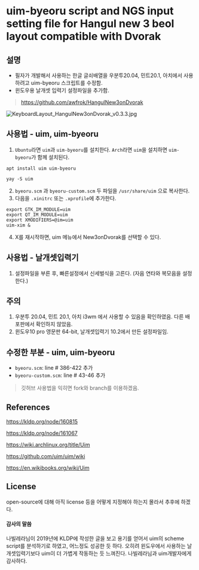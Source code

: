 # uim-byeoru script and NGS input setting file for Hangul new 3 beol layout compatible with Dvorak



 ## 설명

- 필자가 개발해서 사용하는 한글 글쇠배열을 우분투20.04, 민트20.1, 아치에서 사용하려고 uim-byeoru 스크립트를 수정함. 
- 윈도우용 날개셋 입력기 설정파일을 추가함.

> https://github.com/awfrok/HangulNew3onDvorak

![KeyboardLayout_HangulNew3onDvorak_v0.3.3.jpg](https://github.com/awfrok/HangulNew3onDvorak/raw/master/KeyboardLayout_HangulNew3onDvorak_v0.3.3.jpg?raw=true)

## 사용법 - uim, uim-byeoru

1. `Ubuntu`라면 `uim`과 `uim-byeoru`를 설치한다. `Arch`라면 `uim`을 설치하면 `uim-byeoru`가 함께 설치된다.
```shell
apt install uim uim-byeoru
```
```shell
yay -S uim
```
2. `byeoru.scm` 과 `byeoru-custom.scm` 두 파일을 `/usr/share/uim` 으로 복사한다.
3. 다음을 `.xinitrc` 또는 `.xprofile`에 추가한다.
```shell
export GTK_IM_MODULE=uim
export QT_IM_MODULE=uim
export XMODIFIERS=@im=uim
uim-xim &
```
4. X를 재시작하면, uim 메뉴에서 New3onDvorak를 선택할 수 있다.



## 사용법 - 날개셋입력기

1. 설정파일을 부른 후, 빠른설정에서 신세벌식을 고른다. (자음 연타와 복모음을 설정한다.)



## 주의

1. 우분투 20.04, 민트 20.1, 아치 i3wm 에서 사용할 수 있음을 확인하였음. 다른 배포판에서 확인하지 않았음.
2. 윈도우10 pro 영문판 64-bit, 날개셋입력기 10.2에서 만든 설정파일임.



 ## 수정한 부분 - uim, uim-byeoru

- `byeoru.scm`: line # 386-422 추가
- `byeoru-custom.scm`: line # 43-46 추가

> 깃허브 사용법을 익히면 fork와 branch를 이용하겠음.



## References

https://kldp.org/node/160815

https://kldp.org/node/161067

https://wiki.archlinux.org/title/Uim

https://github.com/uim/uim/wiki

https://en.wikibooks.org/wiki/Uim


## License

open-source에 대해 아직 license 등을 어떻게 지정해야 하는지 몰라서 추후에 하겠다.



#### 감사의 말씀

나빌레라님이 2019년에 KLDP에 작성한 글을 보고 용기를 얻어서 uim의 scheme script를 분석하기로 하였고, 어느정도 성공한 듯 하다. 오히려 윈도우에서 사용하는 날개셋입력기보다 uim이 더 가볍게 작동하는 듯 느껴진다. 나빌레라님과 uim개발자에게 감사하다.



